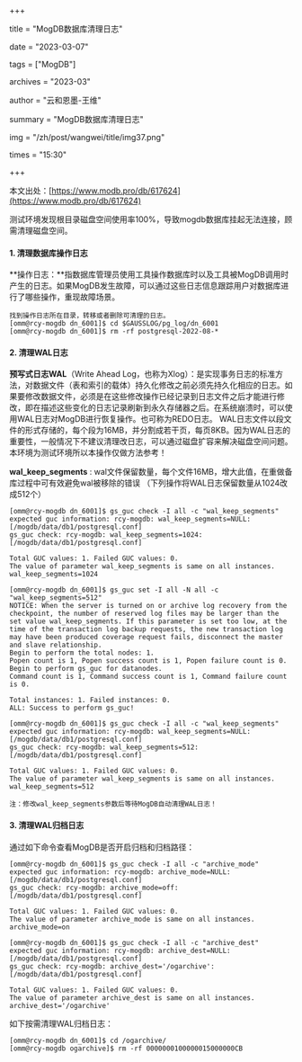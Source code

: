 +++

title = "MogDB数据库清理日志" 

date = "2023-03-07" 

tags = ["MogDB"] 

archives = "2023-03" 

author = "云和恩墨-王维" 

summary = "MogDB数据库清理日志"

img = "/zh/post/wangwei/title/img37.png" 

times = "15:30"

+++

本文出处：[https://www.modb.pro/db/617624](https://www.modb.pro/db/617624)



测试环境发现根目录磁盘空间使用率100%，导致mogdb数据库挂起无法连接，顾需清理磁盘空间。

#### 1. 清理数据库操作日志

**操作日志：**指数据库管理员使用工具操作数据库时以及工具被MogDB调用时产生的日志。如果MogDB发生故障，可以通过这些日志信息跟踪用户对数据库进行了哪些操作，重现故障场景。

```
找到操作日志所在目录，转移或者删除可清理的日志。
[omm@rcy-mogdb dn_6001]$ cd $GAUSSLOG/pg_log/dn_6001
[omm@rcy-mogdb dn_6001]$ rm -rf postgresql-2022-08-*
```

####  2. 清理WAL日志

**预写式日志WAL**（Write Ahead Log，也称为Xlog）：是实现事务日志的标准方法，对数据文件（表和索引的载体）持久化修改之前必须先持久化相应的日志。如果要修改数据文件，必须是在这些修改操作已经记录到日志文件之后才能进行修改，即在描述这些变化的日志记录刷新到永久存储器之后。在系统崩溃时，可以使用WAL日志对MogDB进行恢复操作。也可称为REDO日志。
WAL日志文件以段文件的形式存储的，每个段为16MB，并分割成若干页，每页8KB。因为WAL日志的重要性，一般情况下不建议清理改日志，可以通过磁盘扩容来解决磁盘空间问题。本环境为测试环境所以本操作仅做方法参考！

**wal_keep_segments** : wal文件保留数量，每个文件16MB，增大此值，在重做备库过程中可有效避免wal被移除的错误
（下列操作将WAL日志保留数量从1024改成512个）

```
[omm@rcy-mogdb dn_6001]$ gs_guc check -I all -c "wal_keep_segments"
expected guc information: rcy-mogdb: wal_keep_segments=NULL: [/mogdb/data/db1/postgresql.conf]
gs_guc check: rcy-mogdb: wal_keep_segments=1024: [/mogdb/data/db1/postgresql.conf]

Total GUC values: 1. Failed GUC values: 0.
The value of parameter wal_keep_segments is same on all instances.
wal_keep_segments=1024

[omm@rcy-mogdb dn_6001]$ gs_guc set -I all -N all -c "wal_keep_segments=512"
NOTICE: When the server is turned on or archive log recovery from the checkpoint, the number of reserved log files may be larger than the set value wal_keep_segments. If this parameter is set too low, at the
time of the transaction log backup requests, the new transaction log may have been produced coverage request fails, disconnect the master and slave relationship.
Begin to perform the total nodes: 1.
Popen count is 1, Popen success count is 1, Popen failure count is 0.
Begin to perform gs_guc for datanodes.
Command count is 1, Command success count is 1, Command failure count is 0.

Total instances: 1. Failed instances: 0.
ALL: Success to perform gs_guc!

[omm@rcy-mogdb dn_6001]$ gs_guc check -I all -c "wal_keep_segments"
expected guc information: rcy-mogdb: wal_keep_segments=NULL: [/mogdb/data/db1/postgresql.conf]
gs_guc check: rcy-mogdb: wal_keep_segments=512: [/mogdb/data/db1/postgresql.conf]

Total GUC values: 1. Failed GUC values: 0.
The value of parameter wal_keep_segments is same on all instances.
wal_keep_segments=512

注：修改wal_keep_segments参数后等待MogDB自动清理WAL日志！
```

#### 3. 清理WAL归档日志

通过如下命令查看MogDB是否开启归档和归档路径：

```
[omm@rcy-mogdb dn_6001]$ gs_guc check -I all -c "archive_mode"
expected guc information: rcy-mogdb: archive_mode=NULL: [/mogdb/data/db1/postgresql.conf]
gs_guc check: rcy-mogdb: archive_mode=off: [/mogdb/data/db1/postgresql.conf]

Total GUC values: 1. Failed GUC values: 0.
The value of parameter archive_mode is same on all instances.
archive_mode=on

[omm@rcy-mogdb dn_6001]$ gs_guc check -I all -c "archive_dest"
expected guc information: rcy-mogdb: archive_dest=NULL: [/mogdb/data/db1/postgresql.conf]
gs_guc check: rcy-mogdb: archive_dest='/ogarchive': [/mogdb/data/db1/postgresql.conf]

Total GUC values: 1. Failed GUC values: 0.
The value of parameter archive_dest is same on all instances.
archive_dest='/ogarchive'
```

如下按需清理WAL归档日志：

```
[omm@rcy-mogdb dn_6001]$ cd /ogarchive/
[omm@rcy-mogdb ogarchive]$ rm -rf 0000000100000015000000CB
```
